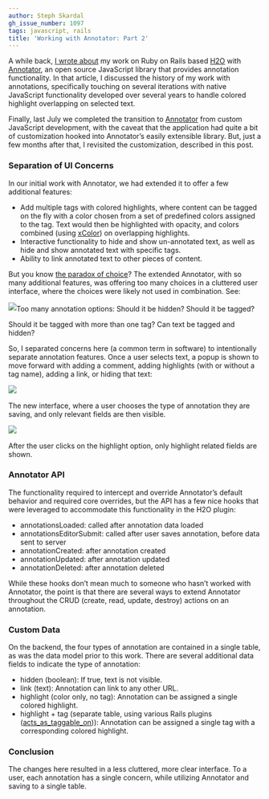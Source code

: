 ```yaml
---
author: Steph Skardal
gh_issue_number: 1097
tags: javascript, rails
title: 'Working with Annotator: Part 2'
---
```




A while back, [I wrote about](/blog/2014/07/15/interactive-highlighting-and) my work on Ruby on Rails based [H2O](http://cyber.law.harvard.edu/research/h2o) with [Annotator](http://annotatorjs.org/), an open source JavaScript library that provides annotation functionality. In that article, I discussed the history of my work with annotations, specifically touching on several iterations with native JavaScript functionality developed over several years to handle colored highlight overlapping on selected text.

Finally, last July we completed the transition to [Annotator](http://annotatorjs.org/) from custom JavaScript development, with the caveat that the application had quite a bit of customization hooked into Annotator’s easily extensible library. But, just a few months after that, I revisited the customization, described in this post.

### Separation of UI Concerns

In our initial work with Annotator, we had extended it to offer a few additional features:

- Add multiple tags with colored highlights, where content can be tagged on the fly with a color chosen from a set of predefined colors assigned to the tag. Text would then be highlighted with opacity, and colors combined (using [xColor](https://github.com/infusion/jQuery-xcolor)) on overlapping highlights.
- Interactive functionality to hide and show un-annotated text, as well as hide and show annotated text with specific tags.
- Ability to link annotated text to other pieces of content.

But you know [the paradox of choice](https://www.ted.com/talks/barry_schwartz_on_the_paradox_of_choice?language=en)? The extended Annotator, with so many additional features, was offering too many choices in a cluttered user interface, where the choices were likely not used in combination. See:

<img border="0" src="/blog/2015/03/04/working-with-annotator-part-2/image-0.png" style="margin-bottom:2px;"/>Too many annotation options: Should it be hidden? Should it be tagged?

Should it be tagged with more than one tag? Can text be tagged and hidden?

So, I separated concerns here (a common term in software) to intentionally separate annotation features. Once a user selects text, a popup is shown to move forward with adding a comment, adding highlights (with or without a tag name), adding a link, or hiding that text:

<img border="0" src="/blog/2015/03/04/working-with-annotator-part-2/image-1.png" style="margin-bottom:2px;"/>

The new interface, where a user chooses the type of annotation they are saving, and only relevant fields are then visible.

<img border="0" src="/blog/2015/03/04/working-with-annotator-part-2/image-2.png" style="margin-bottom:2px;"/>

After the user clicks on the highlight option, only highlight related fields are shown.

### Annotator API

The functionality required to intercept and override Annotator’s default behavior and required core overrides, but the API has a few nice hooks that were leveraged to accommodate this functionality in the  H2O plugin:

- annotationsLoaded: called after annotation data loaded
- annotationsEditorSubmit: called after user saves annotation, before data sent to server
- annotationCreated: after annotation created
- annotationUpdated: after annotation updated
- annotationDeleted: after annotation deleted

While these hooks don’t mean much to someone who hasn’t worked with Annotator, the point is that there are several ways to extend Annotator throughout the CRUD (create, read, update, destroy) actions on an annotation.

### Custom Data

On the backend, the four types of annotation are contained in a single table, as was the data model prior to this work. There are several additional data fields to indicate the type of annotation:

- hidden (boolean): If true, text is not visible.
- link (text): Annotation can link to any other URL.
- highlight (color only, no tag): Annotation can be assigned a single colored highlight.
- highlight + tag (separate table, using various Rails plugins ([acts_as_taggable_on](https://github.com/mbleigh/acts-as-taggable-on))): Annotation can be assigned a single tag with a corresponding colored highlight.

### Conclusion

The changes here resulted in a less cluttered, more clear interface. To a user, each annotation has a single concern, while utilizing Annotator and saving to a single table.


